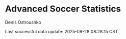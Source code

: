 # Advanced Soccer Statistics
Denis Ostroushko

<!-- gfm -->

Last successful data update: 2025-08-28 08:28:15 CST
